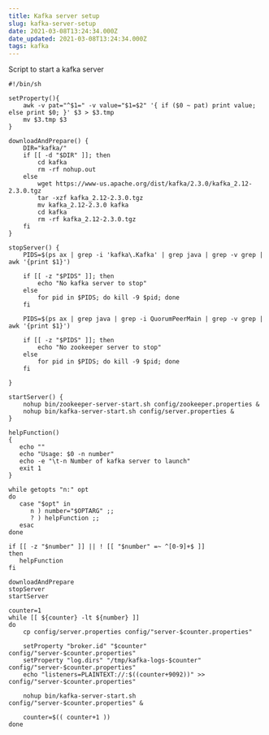 ```yaml
---
title: Kafka server setup
slug: kafka-server-setup
date: 2021-03-08T13:24:34.000Z
date_updated: 2021-03-08T13:24:34.000Z
tags: kafka
---
```


Script to start a kafka server

    #!/bin/sh
    
    setProperty(){
        awk -v pat="^$1=" -v value="$1=$2" '{ if ($0 ~ pat) print value; else print $0; }' $3 > $3.tmp
        mv $3.tmp $3
    }
    
    downloadAndPrepare() {
        DIR="kafka/"
        if [[ -d "$DIR" ]]; then
            cd kafka
            rm -rf nohup.out
        else
            wget https://www-us.apache.org/dist/kafka/2.3.0/kafka_2.12-2.3.0.tgz
            tar -xzf kafka_2.12-2.3.0.tgz
            mv kafka_2.12-2.3.0 kafka
            cd kafka
            rm -rf kafka_2.12-2.3.0.tgz
        fi
    }
    
    stopServer() {
        PIDS=$(ps ax | grep -i 'kafka\.Kafka' | grep java | grep -v grep | awk '{print $1}')
    
        if [[ -z "$PIDS" ]]; then
            echo "No kafka server to stop"
        else
            for pid in $PIDS; do kill -9 $pid; done
        fi
    
        PIDS=$(ps ax | grep java | grep -i QuorumPeerMain | grep -v grep | awk '{print $1}')
    
        if [[ -z "$PIDS" ]]; then
            echo "No zookeeper server to stop"
        else
            for pid in $PIDS; do kill -9 $pid; done
        fi
    
    }
    
    startServer() {
        nohup bin/zookeeper-server-start.sh config/zookeeper.properties &
        nohup bin/kafka-server-start.sh config/server.properties &
    }
    
    helpFunction()
    {
       echo ""
       echo "Usage: $0 -n number"
       echo -e "\t-n Number of kafka server to launch"
       exit 1
    }
    
    while getopts "n:" opt
    do
       case "$opt" in
          n ) number="$OPTARG" ;;
          ? ) helpFunction ;;
       esac
    done
    
    if [[ -z "$number" ]] || ! [[ "$number" =~ ^[0-9]+$ ]]
    then
       helpFunction
    fi
    
    downloadAndPrepare
    stopServer
    startServer
    
    counter=1
    while [[ ${counter} -lt ${number} ]]
    do
        cp config/server.properties config/"server-$counter.properties"
    
        setProperty "broker.id" "$counter" config/"server-$counter.properties"
        setProperty "log.dirs" "/tmp/kafka-logs-$counter" config/"server-$counter.properties"
        echo "listeners=PLAINTEXT://:$((counter+9092))" >> config/"server-$counter.properties"
    
        nohup bin/kafka-server-start.sh config/"server-$counter.properties" &
    
        counter=$(( counter+1 ))
    done
